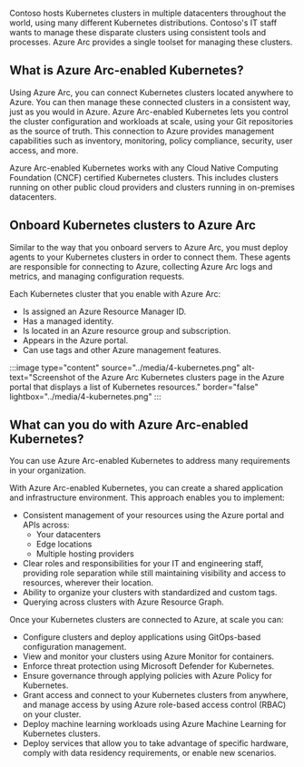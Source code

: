 Contoso hosts Kubernetes clusters in multiple datacenters throughout the world, using many different Kubernetes distributions. Contoso's IT staff wants to manage these disparate clusters using consistent tools and processes. Azure Arc provides a single toolset for managing these clusters.

## What is Azure Arc-enabled Kubernetes?

Using Azure Arc, you can connect Kubernetes clusters located anywhere to Azure. You can then manage these connected clusters in a consistent way, just as you would in Azure. Azure Arc-enabled Kubernetes lets you control the cluster configuration and workloads at scale, using your Git repositories as the source of truth. This connection to Azure provides management capabilities such as inventory, monitoring, policy compliance, security, user access, and more.

Azure Arc-enabled Kubernetes works with any Cloud Native Computing Foundation (CNCF) certified Kubernetes clusters. This includes clusters running on other public cloud providers and clusters running in on-premises datacenters.

## Onboard Kubernetes clusters to Azure Arc

Similar to the way that you onboard servers to Azure Arc, you must deploy agents to your Kubernetes clusters in order to connect them. These agents are responsible for connecting to Azure, collecting Azure Arc logs and metrics, and managing configuration requests.

Each Kubernetes cluster that you enable with Azure Arc:

- Is assigned an Azure Resource Manager ID.
- Has a managed identity.
- Is located in an Azure resource group and subscription.
- Appears in the Azure portal.
- Can use tags and other Azure management features.

:::image type="content" source="../media/4-kubernetes.png" alt-text="Screenshot of the Azure Arc Kubernetes clusters page in the Azure portal that displays a list of Kubernetes resources." border="false" lightbox="../media/4-kubernetes.png" :::

## What can you do with Azure Arc-enabled Kubernetes?

You can use Azure Arc-enabled Kubernetes to address many requirements in your organization.

With Azure Arc-enabled Kubernetes, you can create a shared application and infrastructure environment. This approach enables you to implement:

- Consistent management of your resources using the Azure portal and APIs across:
  - Your datacenters
  - Edge locations
  - Multiple hosting providers
- Clear roles and responsibilities for your IT and engineering staff, providing role separation while still maintaining visibility and access to resources, wherever their location.
- Ability to organize your clusters with standardized and custom tags.
- Querying across clusters with Azure Resource Graph.

Once your Kubernetes clusters are connected to Azure, at scale you can:

- Configure clusters and deploy applications using GitOps-based configuration management.
- View and monitor your clusters using Azure Monitor for containers.
- Enforce threat protection using Microsoft Defender for Kubernetes.
- Ensure governance through applying policies with Azure Policy for Kubernetes.
- Grant access and connect to your Kubernetes clusters from anywhere, and manage access by using Azure role-based access control (RBAC) on your cluster.
- Deploy machine learning workloads using Azure Machine Learning for Kubernetes clusters.
- Deploy services that allow you to take advantage of specific hardware, comply with data residency requirements, or enable new scenarios.
